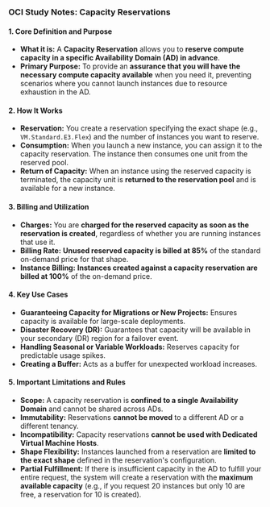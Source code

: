 ### **OCI Study Notes: Capacity Reservations**

#### **1. Core Definition and Purpose**

*   **What it is:** A **Capacity Reservation** allows you to **reserve compute capacity in a specific Availability Domain (AD) in advance**.
*   **Primary Purpose:** To provide an **assurance that you will have the necessary compute capacity available** when you need it, preventing scenarios where you cannot launch instances due to resource exhaustion in the AD.

#### **2. How It Works**

*   **Reservation:** You create a reservation specifying the exact shape (e.g., `VM.Standard.E3.Flex`) and the number of instances you want to reserve.
*   **Consumption:** When you launch a new instance, you can assign it to the capacity reservation. The instance then consumes one unit from the reserved pool.
*   **Return of Capacity:** When an instance using the reserved capacity is terminated, the capacity unit is **returned to the reservation pool** and is available for a new instance.

#### **3. Billing and Utilization**

*   **Charges:** You are **charged for the reserved capacity as soon as the reservation is created**, regardless of whether you are running instances that use it.
*   **Billing Rate:** **Unused reserved capacity is billed at 85%** of the standard on-demand price for that shape.
*   **Instance Billing:** **Instances created against a capacity reservation are billed at 100%** of the on-demand price.

#### **4. Key Use Cases**

*   **Guaranteeing Capacity for Migrations or New Projects:** Ensures capacity is available for large-scale deployments.
*   **Disaster Recovery (DR):** Guarantees that capacity will be available in your secondary (DR) region for a failover event.
*   **Handling Seasonal or Variable Workloads:** Reserves capacity for predictable usage spikes.
*   **Creating a Buffer:** Acts as a buffer for unexpected workload increases.

#### **5. Important Limitations and Rules**

*   **Scope:** A capacity reservation is **confined to a single Availability Domain** and cannot be shared across ADs.
*   **Immutability:** Reservations **cannot be moved** to a different AD or a different tenancy.
*   **Incompatibility:** Capacity reservations **cannot be used with Dedicated Virtual Machine Hosts**.
*   **Shape Flexibility:** Instances launched from a reservation are **limited to the exact shape** defined in the reservation's configuration.
*   **Partial Fulfillment:** If there is insufficient capacity in the AD to fulfill your entire request, the system will create a reservation with the **maximum available capacity** (e.g., if you request 20 instances but only 10 are free, a reservation for 10 is created).